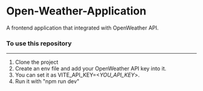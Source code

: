 # Open-Weather-Application
A frontend application that integrated with OpenWeather API.

### To use this repository

---

1. Clone the project
2. Create an env file and add your OpenWeather API key into it.
3. You can set it as VITE_API_KEY=<*YOU_API_KEY*>.
4. Run it with "npm run dev"
